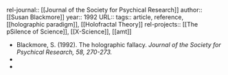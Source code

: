 rel-journal:: [[Journal of the Society for Psychical Research]]
author:: [[Susan Blackmore]]
year:: 1992
URL::
tags:: article, reference, [[holographic paradigm]], [[Holofractal Theory]]
rel-projects:: [[The pSilence of Science]], [[X-Science]], [[amt]]


- Blackmore, S. (1992). The holographic fallacy. *Journal of the Society for Psychical Research, 58, 270-273.*
-
-
